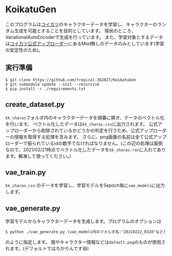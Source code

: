 # KoikatuGen

このプログラムは[コイカツ](http://www.illusion.jp/preview/koikatu/)のキャラクターデータを学習し、キャラクターのランダム生成を可能とすることを目的としています。
現状のところ、VariationalAutoEncoderで生成を行っています。
また、学習対象とするデータは[コイカツ公式アップローダー](http://up.illusion.jp/koikatu_upload/chara/)にあるMod無しのデータのみとしています(学習の安定性のため)。

## 実行準備
```
$ git clone https://github.com/tropical-362827/KoikatuGen
$ git submodule update --init --recursive
$ pip install -r ./requirements.txt
```

## create_dataset.py

`kk_charas`フォルダ内のキャラクターデータを順番に開き、データのベクトル化を行います。
ベクトル化したデータは`kk_charas.csv`に出力されます。
公式アップローダーから削除されているかどうかの判定を行うため、公式アップローダーの情報を取得する処理を含みます。
さらに、png画像の名前は全て公式アップローダーで振られているidの数字でなければなりません。(この辺の処理は面倒なので、2021/02/21時点でベクトル化したデータを`kk_charas.rar`に入れてあります。解凍して使ってください。)

## vae_train.py

`kk_charas.csv` のデータを学習し、学習モデルを5epoch毎に`vae_models`に出力します。

## vae_generate.py

学習モデルからキャラクターデータを生成します。プログラムのオプションは
```
$ python ./vae_generate.py (vae_models内のフォルダ名:"20210222_0328"など)
```
のように指定します。
服やキャラクター情報などは`default.png`のものが使用されます。(デフォルトではちかりんです😄)